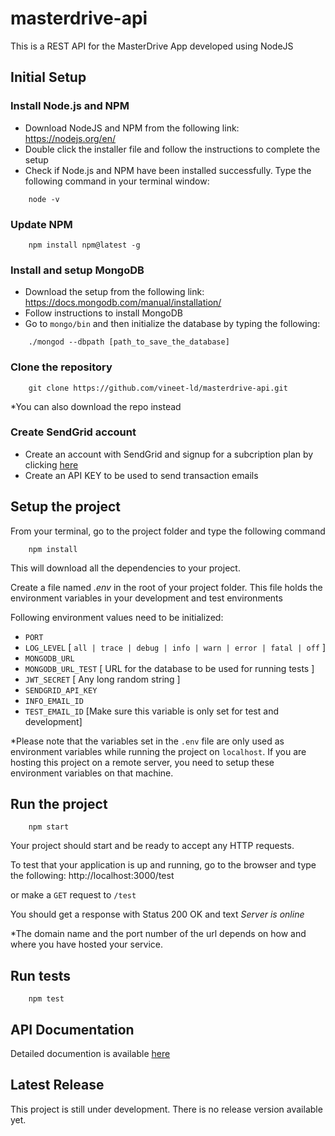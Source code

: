 # masterdrive-api

This is a REST API for the MasterDrive App developed using NodeJS

## Initial Setup

### Install Node.js and NPM

* Download NodeJS and NPM from the following link: https://nodejs.org/en/
* Double click the installer file and follow the instructions to complete the setup
* Check if Node.js and NPM have been installed successfully. Type the following command in your terminal window:
```
    node -v
```

### Update NPM
```
    npm install npm@latest -g
```

### Install and setup MongoDB

* Download the setup from the following link: https://docs.mongodb.com/manual/installation/
* Follow instructions to install MongoDB
* Go to `mongo/bin` and then initialize the database by typing the following:
```
    ./mongod --dbpath [path_to_save_the_database]
```


### Clone the repository
```
    git clone https://github.com/vineet-ld/masterdrive-api.git
```
*You can also download the repo instead

### Create SendGrid account

* Create an account with SendGrid and signup for a subcription plan by clicking [here]
* Create an API KEY to be used to send transaction emails

[here]: https://sendgrid.com/pricing/

## Setup the project

From your terminal, go to the project folder and type the following command
```
    npm install
```
This will download all the dependencies to your project.

Create a file named *.env* in the root of your project folder. This file holds the environment variables
in your development and test environments

Following environment values need to be initialized:
* `PORT`
* `LOG_LEVEL`  [ `all | trace | debug | info | warn | error | fatal | off` ]
* `MONGODB_URL` 
* `MONGODB_URL_TEST` [ URL for the database to be used for running tests ]
* `JWT_SECRET` [ Any long random string ]
* `SENDGRID_API_KEY`
* `INFO_EMAIL_ID`
* `TEST_EMAIL_ID` [Make sure this variable is only set for test and development]

*Please note that the variables set in the `.env` file are only used as environment variables while running the project on `localhost`. If you are hosting this project on a remote server, you need to setup these environment variables on that machine.


## Run the project

```
    npm start
```
Your project should start and be ready to accept any HTTP requests. 

To test that your application is up and running, go to the browser and type the following:
http://localhost:3000/test

or make a `GET` request to `/test`

You should get a response with Status 200 OK and text *Server is online*

*The domain name and the port number of the url depends on how and where you have hosted your service.

## Run tests
```
    npm test
```

## API Documentation

Detailed documention is available [here]

[here]: https://github.com/vineet-ld/masterdrive-api/wiki/Index

## Latest Release

This project is still under development. There is no release version available yet.
